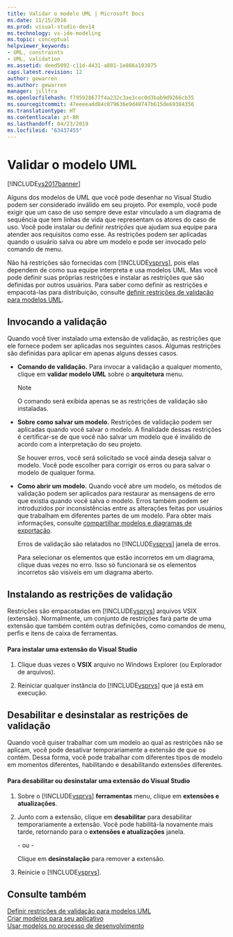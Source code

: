 ```yaml
---
title: Validar o modelo UML | Microsoft Docs
ms.date: 11/15/2016
ms.prod: visual-studio-dev14
ms.technology: vs-ide-modeling
ms.topic: conceptual
helpviewer_keywords:
- UML, constraints
- UML, validation
ms.assetid: deed5092-c11d-4431-a801-1e866a103075
caps.latest.revision: 12
author: gewarren
ms.author: gewarren
manager: jillfra
ms.openlocfilehash: f795928677f4a232c3ae3cec0d3bab9d9266cb35
ms.sourcegitcommit: 47eeeeadd84c879636e9d48747b615de69384356
ms.translationtype: HT
ms.contentlocale: pt-BR
ms.lasthandoff: 04/23/2019
ms.locfileid: "63437455"
---
```

# <a name="validate-your-uml-model"></a>Validar o modelo UML
[!INCLUDE[vs2017banner](../includes/vs2017banner.md)]

Alguns dos modelos de UML que você pode desenhar no Visual Studio podem ser considerado inválido em seu projeto. Por exemplo, você pode exigir que um caso de uso sempre deve estar vinculado a um diagrama de sequência que tem linhas de vida que representam os atores do caso de uso. Você pode instalar ou definir *restrições* que ajudam sua equipe para atender aos requisitos como esse. As restrições podem ser aplicadas quando o usuário salva ou abre um modelo e pode ser invocado pelo comando de menu.  
  
 Não há restrições são fornecidas com [!INCLUDE[vsprvs](../includes/vsprvs-md.md)], pois elas dependem de como sua equipe interpreta e usa modelos UML. Mas você pode definir suas próprias restrições e instalar as restrições que são definidas por outros usuários. Para saber como definir as restrições e empacotá-las para distribuição, consulte [definir restrições de validação para modelos UML](../modeling/define-validation-constraints-for-uml-models.md).  
  
## <a name="invoking-validation"></a>Invocando a validação  
 Quando você tiver instalado uma extensão de validação, as restrições que ele fornece podem ser aplicadas nos seguintes casos. Algumas restrições são definidas para aplicar em apenas alguns desses casos.  
  
- **Comando de validação.** Para invocar a validação a qualquer momento, clique em **validar modelo UML** sobre o **arquitetura** menu.  
  
  > [!NOTE]
  > O comando será exibida apenas se as restrições de validação são instaladas.  
  
- **Sobre como salvar um modelo.** Restrições de validação podem ser aplicadas quando você salvar o modelo. A finalidade dessas restrições é certificar-se de que você não salvar um modelo que é inválido de acordo com a interpretação do seu projeto.  
  
   Se houver erros, você será solicitado se você ainda deseja salvar o modelo. Você pode escolher para corrigir os erros ou para salvar o modelo de qualquer forma.  
  
- **Como abrir um modelo.** Quando você abre um modelo, os métodos de validação podem ser aplicados para restaurar as mensagens de erro que existia quando você salva o modelo. Erros também podem ser introduzidos por inconsistências entre as alterações feitas por usuários que trabalham em diferentes partes de um modelo. Para obter mais informações, consulte [compartilhar modelos e diagramas de exportação](../modeling/share-models-and-exporting-diagrams.md).  
  
  Erros de validação são relatados no [!INCLUDE[vsprvs](../includes/vsprvs-md.md)] janela de erros.  
  
  Para selecionar os elementos que estão incorretos em um diagrama, clique duas vezes no erro. Isso só funcionará se os elementos incorretos são visíveis em um diagrama aberto.  
  
## <a name="installing-validation-constraints"></a>Instalando as restrições de validação  
 Restrições são empacotadas em [!INCLUDE[vsprvs](../includes/vsprvs-md.md)] arquivos VSIX (extensão). Normalmente, um conjunto de restrições fará parte de uma extensão que também contém outras definições, como comandos de menu, perfis e itens de caixa de ferramentas.  
  
#### <a name="to-install-a-visual-studio-extension"></a>Para instalar uma extensão do Visual Studio  
  
1. Clique duas vezes o **VSIX** arquivo no Windows Explorer (ou Explorador de arquivos).  
  
2. Reiniciar qualquer instância do [!INCLUDE[vsprvs](../includes/vsprvs-md.md)] que já está em execução.  
  
## <a name="disabling-and-uninstalling-validation-constraints"></a>Desabilitar e desinstalar as restrições de validação  
 Quando você quiser trabalhar com um modelo ao qual as restrições não se aplicam, você pode desativar temporariamente a extensão de que os contém. Dessa forma, você pode trabalhar com diferentes tipos de modelo em momentos diferentes, habilitando e desabilitando extensões diferentes.  
  
#### <a name="to-disable-or-uninstall-a-visual-studio-extension"></a>Para desabilitar ou desinstalar uma extensão do Visual Studio  
  
1. Sobre o [!INCLUDE[vsprvs](../includes/vsprvs-md.md)] **ferramentas** menu, clique em **extensões e atualizações**.  
  
2. Junto com a extensão, clique em **desabilitar** para desabilitar temporariamente a extensão. Você pode habilitá-la novamente mais tarde, retornando para o **extensões e atualizações** janela.  
  
     \- ou -  
  
     Clique em **desinstalação** para remover a extensão.  
  
3. Reinicie o [!INCLUDE[vsprvs](../includes/vsprvs-md.md)].  
  
## <a name="see-also"></a>Consulte também  
 [Definir restrições de validação para modelos UML](../modeling/define-validation-constraints-for-uml-models.md)   
 [Criar modelos para seu aplicativo](../modeling/create-models-for-your-app.md)   
 [Usar modelos no processo de desenvolvimento](../modeling/use-models-in-your-development-process.md)
